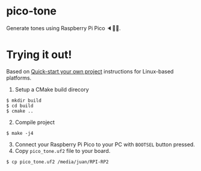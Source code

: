 # pico-tone
Generate tones using Raspberry Pi Pico :speaker::musical_score::notes:.

# Trying it out!
Based on [Quick-start your own project](https://github.com/raspberrypi/pico-sdk/tree/master#quick-start-your-own-project)
instructions for Linux-based platforms.

1. Setup a CMake build direcory
```
$ mkdir build
$ cd build
$ cmake ..
```

2. Compile project
```
$ make -j4
```

3. Connect your Raspberry Pi Pico to your PC with `BOOTSEL` button pressed.
4. Copy `pico_tone.uf2` file to your board.
```
$ cp pico_tone.uf2 /media/juan/RPI-RP2
```
